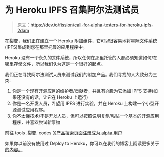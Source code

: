 # 为 Heroku IPFS 召集阿尔法测试员

> 原文：<https://dev.to/fission/call-for-alpha-testers-for-heroku-ipfs-2dam>

在裂变，我们正在建立一个 Heroku 附加组件，它可以很容易地将星际文件系统(IPFS)集成到您在那里托管的应用程序中。

Heroku 没有一个永久的文件系统，所以任何在那里托管的人都必须知道如何/在哪里存储文件，所以我们认为这是一个很好的起点。

我们正在寻找阿尔法测试人员来测试我们的附加产品。我们寻找的人大致分为三类:

1.  你是一个现有开源应用的维护者/贡献者，并且有兴趣为它添加 IPFS 支持(如果还没有的话，让它在 Heroku 上运行)
2.  你是一名开发人员，希望用 IPFS 进行实验，并在 Heroku 上构建一个小型开源测试应用程序。
3.  你不太懂技术/不是开发人员，但可以按照说明复制/粘贴一个基本的开源应用程序，并喜欢尝试新事物

前往 tools .裂变. codes 的[产品搜索页面注册成为 alpha 用户](https://tools.fission.codes/)

如果你以前没有使用过 Deploy to Heroku，你可以在我们的博客上阅读更多关于[的内容。](https://blog.fission.codes/call-for-alpha-testers-heroku-ipfs-add-on/)